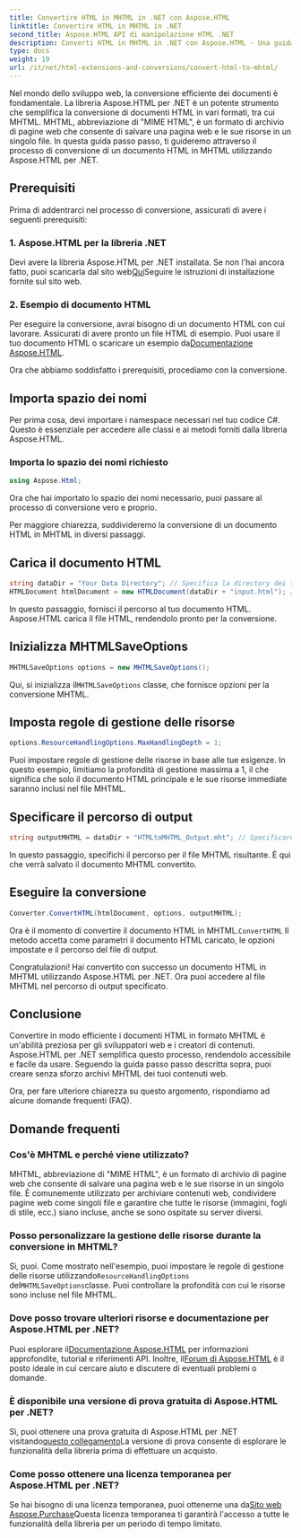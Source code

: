 ```yaml
---
title: Convertire HTML in MHTML in .NET con Aspose.HTML
linktitle: Convertire HTML in MHTML in .NET
second_title: Aspose.HTML API di manipolazione HTML .NET
description: Converti HTML in MHTML in .NET con Aspose.HTML - Una guida passo passo per un'archiviazione efficiente dei contenuti web. Scopri come usare Aspose.HTML per .NET per creare archivi MHTML.
type: docs
weight: 19
url: /it/net/html-extensions-and-conversions/convert-html-to-mhtml/
---
```


Nel mondo dello sviluppo web, la conversione efficiente dei documenti è fondamentale. La libreria Aspose.HTML per .NET è un potente strumento che semplifica la conversione di documenti HTML in vari formati, tra cui MHTML. MHTML, abbreviazione di "MIME HTML", è un formato di archivio di pagine web che consente di salvare una pagina web e le sue risorse in un singolo file. In questa guida passo passo, ti guideremo attraverso il processo di conversione di un documento HTML in MHTML utilizzando Aspose.HTML per .NET.

## Prerequisiti

Prima di addentrarci nel processo di conversione, assicurati di avere i seguenti prerequisiti:

### 1. Aspose.HTML per la libreria .NET

 Devi avere la libreria Aspose.HTML per .NET installata. Se non l'hai ancora fatto, puoi scaricarla dal sito web[Qui](https://releases.aspose.com/html/net/)Seguire le istruzioni di installazione fornite sul sito web.

### 2. Esempio di documento HTML

Per eseguire la conversione, avrai bisogno di un documento HTML con cui lavorare. Assicurati di avere pronto un file HTML di esempio. Puoi usare il tuo documento HTML o scaricare un esempio da[Documentazione Aspose.HTML](https://reference.aspose.com/html/net/).

Ora che abbiamo soddisfatto i prerequisiti, procediamo con la conversione.

## Importa spazio dei nomi

Per prima cosa, devi importare i namespace necessari nel tuo codice C#. Questo è essenziale per accedere alle classi e ai metodi forniti dalla libreria Aspose.HTML.

### Importa lo spazio dei nomi richiesto

```csharp
using Aspose.Html;
```

Ora che hai importato lo spazio dei nomi necessario, puoi passare al processo di conversione vero e proprio.

Per maggiore chiarezza, suddivideremo la conversione di un documento HTML in MHTML in diversi passaggi.

## Carica il documento HTML

```csharp
string dataDir = "Your Data Directory"; // Specifica la directory dei tuoi dati
HTMLDocument htmlDocument = new HTMLDocument(dataDir + "input.html"); // Carica il documento HTML
```

In questo passaggio, fornisci il percorso al tuo documento HTML. Aspose.HTML carica il file HTML, rendendolo pronto per la conversione.

## Inizializza MHTMLSaveOptions

```csharp
MHTMLSaveOptions options = new MHTMLSaveOptions();
```

 Qui, si inizializza il`MHTMLSaveOptions` classe, che fornisce opzioni per la conversione MHTML.

## Imposta regole di gestione delle risorse

```csharp
options.ResourceHandlingOptions.MaxHandlingDepth = 1;
```

Puoi impostare regole di gestione delle risorse in base alle tue esigenze. In questo esempio, limitiamo la profondità di gestione massima a 1, il che significa che solo il documento HTML principale e le sue risorse immediate saranno inclusi nel file MHTML.

## Specificare il percorso di output

```csharp
string outputMHTML = dataDir + "HTMLtoMHTML_Output.mht"; // Specificare il percorso del file di output
```

In questo passaggio, specifichi il percorso per il file MHTML risultante. È qui che verrà salvato il documento MHTML convertito.

## Eseguire la conversione

```csharp
Converter.ConvertHTML(htmlDocument, options, outputMHTML);
```

 Ora è il momento di convertire il documento HTML in MHTML.`ConvertHTML` Il metodo accetta come parametri il documento HTML caricato, le opzioni impostate e il percorso del file di output.

Congratulazioni! Hai convertito con successo un documento HTML in MHTML utilizzando Aspose.HTML per .NET. Ora puoi accedere al file MHTML nel percorso di output specificato.

## Conclusione

Convertire in modo efficiente i documenti HTML in formato MHTML è un'abilità preziosa per gli sviluppatori web e i creatori di contenuti. Aspose.HTML per .NET semplifica questo processo, rendendolo accessibile e facile da usare. Seguendo la guida passo passo descritta sopra, puoi creare senza sforzo archivi MHTML dei tuoi contenuti web.

Ora, per fare ulteriore chiarezza su questo argomento, rispondiamo ad alcune domande frequenti (FAQ).

## Domande frequenti

### Cos'è MHTML e perché viene utilizzato?

MHTML, abbreviazione di "MIME HTML", è un formato di archivio di pagine web che consente di salvare una pagina web e le sue risorse in un singolo file. È comunemente utilizzato per archiviare contenuti web, condividere pagine web come singoli file e garantire che tutte le risorse (immagini, fogli di stile, ecc.) siano incluse, anche se sono ospitate su server diversi.

### Posso personalizzare la gestione delle risorse durante la conversione in MHTML?

 Sì, puoi. Come mostrato nell'esempio, puoi impostare le regole di gestione delle risorse utilizzando`ResourceHandlingOptions` del`MHTMLSaveOptions`classe. Puoi controllare la profondità con cui le risorse sono incluse nel file MHTML.

### Dove posso trovare ulteriori risorse e documentazione per Aspose.HTML per .NET?

 Puoi esplorare il[Documentazione Aspose.HTML](https://reference.aspose.com/html/net/) per informazioni approfondite, tutorial e riferimenti API. Inoltre, il[Forum di Aspose.HTML](https://forum.aspose.com/) è il posto ideale in cui cercare aiuto e discutere di eventuali problemi o domande.

### È disponibile una versione di prova gratuita di Aspose.HTML per .NET?

 Sì, puoi ottenere una prova gratuita di Aspose.HTML per .NET visitando[questo collegamento](https://releases.aspose.com/)La versione di prova consente di esplorare le funzionalità della libreria prima di effettuare un acquisto.

### Come posso ottenere una licenza temporanea per Aspose.HTML per .NET?

 Se hai bisogno di una licenza temporanea, puoi ottenerne una da[Sito web Aspose.Purchase](https://purchase.aspose.com/temporary-license/)Questa licenza temporanea ti garantirà l'accesso a tutte le funzionalità della libreria per un periodo di tempo limitato.

